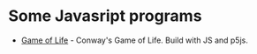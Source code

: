 # Some Javasript programs

- [Game of Life](https://spaceninja.com/2015/12/07/falsehoods-programmers-believe/) - Conway's Game of Life. Build with JS and p5js.
